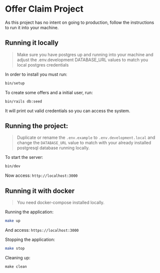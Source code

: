 # Offer Claim Project
As this project has no intent on going to production, follow the instructions to run it into your machine.

## Running it locally

> Make sure you have postgres up and running into your machine
> and adjust the .env.development DATABASE_URL values to match you local postgres credentials

In order to install you must run:
```sh
bin/setup
```

To create some offers and a initial user, run:
```sh
bin/rails db:seed
```
It will print out valid credentials so you can access the system.

## Running the project:

> Duplicate or rename the `.env.example` to `.env.development.local` and change the `DATABASE_URL` value to match with your already installed postgresql database running locally.


To start the server:
```sh
bin/dev
```

Now access:
`http://localhost:3000`


## Running it with docker

> You need docker-compose installed locally.

Running the application:
```sh
make up
```

And access:
`https://localhost:3000`

Stopping the application:
```sh
make stop
```

Cleaning up:
```
make clean
```
